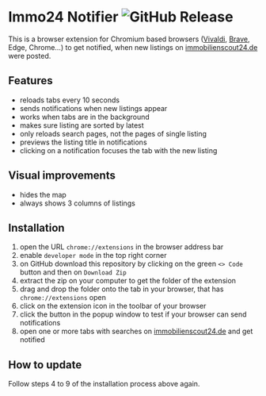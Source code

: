 # Immo24 Notifier ![GitHub Release](https://img.shields.io/github/v/release/maxhoffmann/immo24-notifier)

This is a browser extension for Chromium based browsers ([Vivaldi](https://vivaldi.com/download/), [Brave](https://brave.com/download/), Edge, Chrome…) to get notified, when new listings on [immobilienscout24.de](https://www.immobilienscout24.de) were posted.


## Features
- reloads tabs every 10 seconds
- sends notifications when new listings appear
- works when tabs are in the background
- makes sure listing are sorted by latest
- only reloads search pages, not the pages of single listing
- previews the listing title in notifications
- clicking on a notification focuses the tab with the new listing

## Visual improvements

- hides the map
- always shows 3 columns of listings

## Installation

1. open the URL `chrome://extensions` in the browser address bar
2. enable `developer mode` in the top right corner
4. on GitHub download this repository by clicking on the green `<> Code` button and then on `Download Zip`
5. extract the zip on your computer to get the folder of the extension
6. drag and drop the folder onto the tab in your browser, that has `chrome://extensions` open
7. click on the extension icon in the toolbar of your browser
8. click the button in the popup window to test if your browser can send notifications
9. open one or more tabs with searches on [immobilienscout24.de](https://www.immobilienscout24.de) and get notified

## How to update

Follow steps 4 to 9 of the installation process above again.
